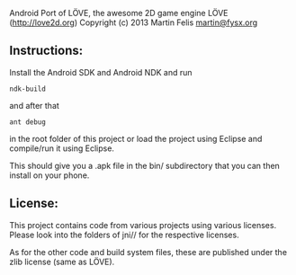 Android Port of LÖVE, the awesome 2D game engine LÖVE (http://love2d.org)
Copyright (c) 2013 Martin Felis <martin@fysx.org>

Instructions:
-------------

Install the Android SDK and Android NDK and run

    ndk-build

and after that

    ant debug

in the root folder of this project or load the project using Eclipse and
compile/run it using Eclipse.

This should give you a .apk file in the bin/ subdirectory that you can then
install on your phone.

License:
--------

This project contains code from various projects using various licenses.
Please look into the folders of jni/<projectname>/ for the respective
licenses.

As for the other code and build system files, these are published under the
zlib license (same as LÖVE).
